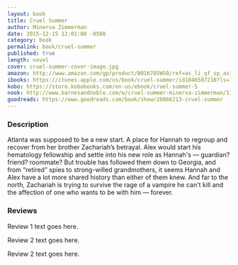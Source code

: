 ```yaml
---
layout: book
title: Cruel Summer
author: Minerva Zimmerman
date: 2015-12-15 12:01:00 -0500
category: book
permalink: book/cruel-summer
published: true
length: novel
cover: cruel-summer-cover-image.jpg
amazon: http://www.amazon.com/gp/product/B01678SWS0/ref=as_li_qf_sp_asin_il_tl?ie=UTF8&camp=1789&creative=9325&creativeASIN=B01678SWS0&linkCode=as2&tag=firesidemagaz-20&linkId=LCA7TKTRAYTAGTEC
ibooks: https://itunes.apple.com/us/book/cruel-summer/id1046587210?ls=1&mt=11
kobo: https://store.kobobooks.com/en-us/ebook/cruel-summer-5
nook: http://www.barnesandnoble.com/w/cruel-summer-minerva-zimmerman/1123127833
goodreads: https://www.goodreads.com/book/show/26866213-cruel-summer
---
```


### Description

Atlanta was supposed to be a new start. A place for Hannah to regroup and recover from her brother Zachariah’s betrayal. Alex would start his hematology fellowship and settle into his new role as Hannah's — guardian? friend? roommate? But trouble has followed them down to Georgia, and from “retired” spies to strong-willed grandmothers, it seems Hannah and Alex have a lot more shared history than either of them knew. And far to the north, Zachariah is trying to survive the rage of a vampire he can't kill and the affection of one who wants to be with him — forever.

### Reviews
Review 1 text goes here.

Review 2 text goes here.

Review 2 text goes here.
